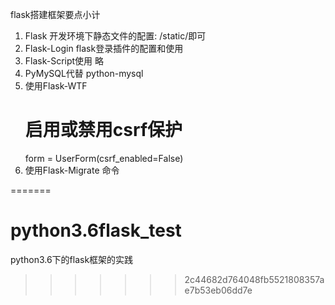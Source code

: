 flask搭建框架要点小计
1. Flask 开发环境下静态文件的配置:
    /static/即可
2. Flask-Login
    flask登录插件的配置和使用
3. Flask-Script使用
    略
4. PyMySQL代替 python-mysql
5. 使用Flask-WTF
    # 启用或禁用csrf保护
    form = UserForm(csrf_enabled=False)
6. 使用Flask-Migrate
    命令



=======
# python3.6flask_test
python3.6下的flask框架的实践
>>>>>>> 2c44682d764048fb5521808357ae7b53eb06dd7e
